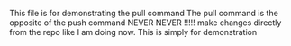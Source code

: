This file is for demonstrating the pull command
The pull command is the opposite of the push command
NEVER NEVER !!!!! make changes directly from the repo like I am doing now. This is simply for demonstration
